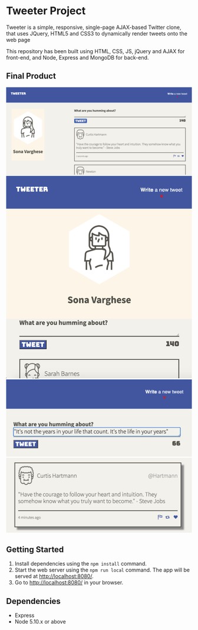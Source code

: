 # Tweeter Project

Tweeter is a simple, responsive, single-page AJAX-based Twitter clone, that uses JQuery, HTML5 and CSS3 to dynamically render tweets onto the web page

This repository has been built using HTML, CSS, JS, jQuery and AJAX for front-end, and Node, Express and MongoDB for back-end.

## Final Product

!["Screenshot of the responsive design of Tweeter for tablets and desktops"](https://github.com/SonaVar/tweeter/blob/master/docs/Tablets_design.png?raw=true)
!["Screenshot of the responsive design of Tweeter for mobile phones"](https://github.com/SonaVar/tweeter/blob/master/docs/Mobile_design.png?raw=true)
!["Screenshot of the counter design for counting characters in the tweet"](https://github.com/SonaVar/tweeter/blob/master/docs/Counter_design.png?raw=true)
!["Screenshot of the container design for posted tweets"](https://github.com/SonaVar/tweeter/blob/master/docs/Tweetbox_design.png?raw=true)

## Getting Started

1. Install dependencies using the `npm install` command.
2. Start the web server using the `npm run local` command. The app will be served at <http://localhost:8080/>.
3. Go to <http://localhost:8080/> in your browser.

## Dependencies

- Express
- Node 5.10.x or above
